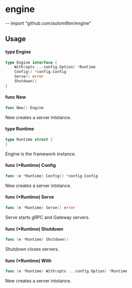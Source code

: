 # engine
--
    import "github.com/autom8ter/engine"


## Usage

#### type Engine

```go
type Engine interface {
	With(opts ...config.Option) *Runtime
	Config() *config.Config
	Serve() error
	Shutdown()
}
```


#### func  New

```go
func New() Engine
```
New creates a server intstance.

#### type Runtime

```go
type Runtime struct {
}
```

Engine is the framework instance.

#### func (*Runtime) Config

```go
func (e *Runtime) Config() *config.Config
```
New creates a server intstance.

#### func (*Runtime) Serve

```go
func (e *Runtime) Serve() error
```
Serve starts gRPC and Gateway servers.

#### func (*Runtime) Shutdown

```go
func (e *Runtime) Shutdown()
```
Shutdown closes servers.

#### func (*Runtime) With

```go
func (e *Runtime) With(opts ...config.Option) *Runtime
```
New creates a server intstance.
